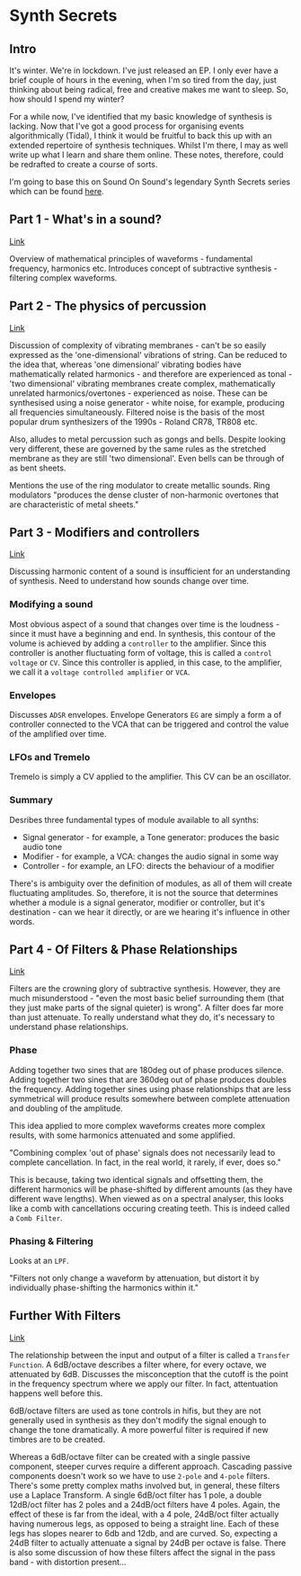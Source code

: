 # Synth Secrets
## Intro
It's winter. We're in lockdown. I've just released an EP. I only ever have a brief couple of hours in the evening, when I'm so tired from the day, just thinking about being radical, free and creative makes me want to sleep. So, how should I spend my winter? 

For a while now, I've identified that my basic knowledge of synthesis is lacking. Now that I've got a good process for organising events algorithmically (Tidal), I think it would be fruitful to back this up with an extended repertoire of synthesis techniques. Whilst I'm there, I may as well write up what I learn and share them online. These notes, therefore, could be redrafted to create a course of sorts.

I'm going to base this on Sound On Sound's legendary Synth Secrets series which can be found [here](https://www.soundonsound.com/series/synth-secrets).

## Part 1 - What's in a sound?
[Link](https://www.soundonsound.com/techniques/whats-sound)

Overview of mathematical principles of waveforms - fundamental frequency, harmonics etc. Introduces concept of subtractive synthesis - filtering complex waveforms.

## Part 2 - The physics of percussion
[Link](https://www.soundonsound.com/techniques/physics-percussion)

Discussion of complexity of vibrating membranes - can't be so easily expressed as the 'one-dimensional' vibrations of string. Can be reduced to the idea that, whereas 'one dimensional' vibrating bodies have mathematically related harmonics - and therefore are experienced as tonal - 'two dimensional' vibrating membranes create complex, mathematically unrelated harmonics/overtones - experienced as noise. These can be synthesised using a noise generator - white noise, for example, producing all frequencies simultaneously. Filtered noise is the basis of the most popular drum synthesizers of the 1990s - Roland CR78, TR808 etc.

Also, alludes to metal percussion such as gongs and bells. Despite looking very different, these are governed by the same rules as the stretched membrane as they are still 'two dimensional'. Even bells can be through of as bent sheets.

Mentions the use of the ring modulator to create metallic sounds. Ring modulators "produces the dense cluster of non-harmonic overtones that are characteristic of metal sheets."

## Part 3 - Modifiers and controllers
[Link](https://www.soundonsound.com/techniques/modifiers-controllers)

Discussing harmonic content of a sound is insufficient for an understanding of synthesis. Need to understand how sounds change over time.

### Modifying a sound
Most obvious aspect of a sound that changes over time is the loudness - since it must have a beginning and end. In synthesis, this contour of the volume is achieved by adding a `controller` to the amplifier. Since this controller is another fluctuating form of voltage, this is called a `control voltage` or `CV`. Since this controller is applied, in this case, to the amplifier, we call it a `voltage controlled amplifier` or `VCA`.

### Envelopes
Discusses `ADSR` envelopes. Envelope Generators `EG` are simply a form a of controller connected to the VCA that can be triggered and control the value of the amplified over time.

### LFOs and Tremelo
Tremelo is simply a CV applied to the amplifier. This CV can be an oscillator. 

### Summary
Desribes three fundamental types of module available to all synths:
* Signal generator - for example, a Tone generator: produces the basic audio tone
* Modifier - for example, a VCA: changes the audio signal in some way
* Controller - for example, an LFO: directs the behaviour of a modifier

There's is ambiguity over the definition of modules, as all of them will create fluctuating amplitudes. So, therefore, it is not the source that determines whether a module is a signal generator, modifier or controller, but it's destination - can we hear it directly, or are we hearing it's influence in other words.

## Part 4 - Of Filters & Phase Relationships
[Link](https://www.soundonsound.com/techniques/filters-phase-relationships)

Filters are the crowning glory of subtractive synthesis. However, they are much misunderstood - "even the most basic belief surrounding them (that they just make parts of the signal quieter) is wrong". A filter does far more than just attenuate. To really understand what they do, it's necessary to understand phase relationships.

### Phase 
Adding together two sines that are 180deg out of phase produces silence. Adding together two sines that are 360deg out of phase produces doubles the frequency. Adding together sines using phase relationships that are less symmetrical will produce results somewhere between complete attenuation and doubling of the amplitude.

This idea applied to more complex waveforms creates more complex results, with some harmonics attenuated and some applified.

"Combining complex 'out of phase' signals does not necessarily lead to complete cancellation. In fact, in the real world, it rarely, if ever, does so."

This is because, taking two identical signals and offsetting them, the different harmonics will be phase-shifted by different amounts (as they have different wave lengths). When viewed as on a spectral analyser, this looks like a comb with cancellations occuring creating teeth. This is indeed called a `Comb Filter`.

### Phasing & Filtering
Looks at an `LPF`. 

"Filters not only change a waveform by attenuation, but distort it by individually phase-shifting the harmonics within it."

## Further With Filters
[Link](https://www.soundonsound.com/techniques/further-filters)

The relationship between the input and output of a filter is called a `Transfer Function`. A 6dB/octave describes a filter where, for every octave, we attenuated by 6dB. Discusses the misconception that the cutoff is the point in the frequency spectrum where we apply our filter. In fact, attentuation happens well before this.

6dB/octave filters are used as tone controls in hifis, but they are not generally used in synthesis as they don't modify the signal enough to change the tone dramatically. A more powerful filter is required if new timbres are to be created.

Whereas a 6dB/octave filter can be created with a single passive component, steeper curves require a different approach. Cascading passive components doesn't work so we have to use `2-pole` and `4-pole` filters. There's some pretty complex maths involved but, in general, these filters use a Laplace Transform. A single 6dB/oct filter has 1 pole, a double 12dB/oct filter has 2 poles and a 24dB/oct filters have 4 poles. Again, the effect of these is far from the ideal, with a 4 pole, 24dB/oct filter actually having numerous legs, as opposed to being a straight line. Each of these legs has slopes nearer to 6db and 12db, and are curved. So, expecting a 24dB filter to actually attenuate a signal by 24dB per octave is false. There is also some discussion of how these filters affect the signal in the pass band - with distortion present...



